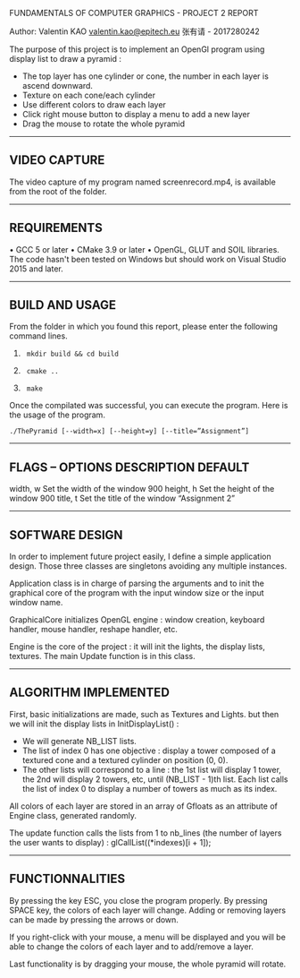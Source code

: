FUNDAMENTALS OF COMPUTER GRAPHICS -  PROJECT 2 REPORT

Author: Valentin KAO <valentin.kao@epitech.eu>
		张有请 - 2017280242
		
The purpose of this project is to implement an OpenGl program using display
list to draw a pyramid :
- The top layer has one cylinder or cone, the number in each layer is 
ascend downward.
- Texture on each cone/each cylinder
- Use different colors to draw each layer
- Click right mouse button to display a menu to add a new layer
- Drag the mouse to rotate the whole pyramid

---------------------------------------------------------------------------
VIDEO CAPTURE
---------------------------------------------------------------------------

The video capture of my program named screenrecord.mp4, is available from
the root of the folder.

---------------------------------------------------------------------------
REQUIREMENTS
---------------------------------------------------------------------------
•	GCC 5 or later
•	CMake 3.9 or later
•	OpenGL, GLUT and SOIL libraries.
The code hasn't been tested on Windows but should work on Visual Studio
2015 and later.

---------------------------------------------------------------------------
BUILD AND USAGE
---------------------------------------------------------------------------
From the folder in which you found this report, please enter the following
command lines.
1.		mkdir build && cd build
2.		cmake ..
3.		make

Once the compilated was successful, you can execute the program. 
Here is the usage of the program.

	./ThePyramid [--width=x] [--height=y] [--title=”Assignment”]
	
---------------------------------------------------------------------------
FLAGS – OPTIONS	DESCRIPTION	DEFAULT
---------------------------------------------------------------------------
width, w	Set the width of the window	900
height, h	Set the height of the window	900
title, t	Set the title of the window	“Assignment 2”


---------------------------------------------------------------------------
SOFTWARE DESIGN
---------------------------------------------------------------------------
In order to implement future project easily, I define a simple application
design. Those three classes are singletons avoiding any multiple instances.

Application class is in charge of parsing the arguments and to init the
graphical core of the program with the input window size or the input
window name. 

GraphicalCore initializes OpenGL engine : window creation, keyboard handler,
mouse handler, reshape handler, etc.

Engine is the core of the project : it will init the lights, the display
lists, textures. The main Update function is in this class.

---------------------------------------------------------------------------
ALGORITHM IMPLEMENTED
---------------------------------------------------------------------------

First, basic initializations are made, such as Textures and Lights. but then
we will init the display lists in InitDisplayList() :

- We will generate NB_LIST lists.
- The list of index 0 has one objective : display a tower composed of a 
  textured cone and a textured cylinder on position (0, 0).
- The other lists will correspond to a line : the 1st list will display 1 
  tower, the 2nd will display 2 towers, etc, until (NB_LIST - 1)th list. Each
  list calls the list of index 0 to display a number of towers as much as its
  index.

All colors of each layer are stored in an array of Gfloats as an attribute of
Engine class, generated randomly. 

The update function calls the lists from 1 to nb_lines (the number of
layers the user wants to display) : glCallList((*indexes)[i + 1]);

---------------------------------------------------------------------------
FUNCTIONNALITIES
---------------------------------------------------------------------------
By pressing the key ESC, you close the program properly.
By pressing SPACE key, the colors of each layer will change.
Adding or removing layers can be made by pressing the arrows or down.

If you right-click with your mouse, a menu will be displayed and you will
be able to change the colors of each layer and to add/remove a layer.

Last functionality is by dragging your mouse, the whole pyramid will rotate.